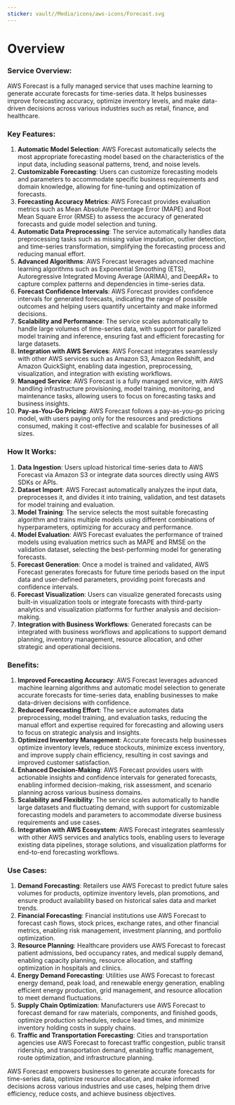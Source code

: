 ```yaml
---
sticker: vault//Media/icons/aws-icons/Forecast.svg
---
```

# Overview

### Service Overview:

AWS Forecast is a fully managed service that uses machine learning to generate accurate forecasts for time-series data. It helps businesses improve forecasting accuracy, optimize inventory levels, and make data-driven decisions across various industries such as retail, finance, and healthcare.

### Key Features:

1. **Automatic Model Selection**: AWS Forecast automatically selects the most appropriate forecasting model based on the characteristics of the input data, including seasonal patterns, trend, and noise levels.
2. **Customizable Forecasting**: Users can customize forecasting models and parameters to accommodate specific business requirements and domain knowledge, allowing for fine-tuning and optimization of forecasts.
3. **Forecasting Accuracy Metrics**: AWS Forecast provides evaluation metrics such as Mean Absolute Percentage Error (MAPE) and Root Mean Square Error (RMSE) to assess the accuracy of generated forecasts and guide model selection and tuning.
4. **Automatic Data Preprocessing**: The service automatically handles data preprocessing tasks such as missing value imputation, outlier detection, and time-series transformation, simplifying the forecasting process and reducing manual effort.
5. **Advanced Algorithms**: AWS Forecast leverages advanced machine learning algorithms such as Exponential Smoothing (ETS), Autoregressive Integrated Moving Average (ARIMA), and DeepAR+ to capture complex patterns and dependencies in time-series data.
6. **Forecast Confidence Intervals**: AWS Forecast provides confidence intervals for generated forecasts, indicating the range of possible outcomes and helping users quantify uncertainty and make informed decisions.
7. **Scalability and Performance**: The service scales automatically to handle large volumes of time-series data, with support for parallelized model training and inference, ensuring fast and efficient forecasting for large datasets.
8. **Integration with AWS Services**: AWS Forecast integrates seamlessly with other AWS services such as Amazon S3, Amazon Redshift, and Amazon QuickSight, enabling data ingestion, preprocessing, visualization, and integration with existing workflows.
9. **Managed Service**: AWS Forecast is a fully managed service, with AWS handling infrastructure provisioning, model training, monitoring, and maintenance tasks, allowing users to focus on forecasting tasks and business insights.
10. **Pay-as-You-Go Pricing**: AWS Forecast follows a pay-as-you-go pricing model, with users paying only for the resources and predictions consumed, making it cost-effective and scalable for businesses of all sizes.

### How It Works:

1. **Data Ingestion**: Users upload historical time-series data to AWS Forecast via Amazon S3 or integrate data sources directly using AWS SDKs or APIs.
2. **Dataset Import**: AWS Forecast automatically analyzes the input data, preprocesses it, and divides it into training, validation, and test datasets for model training and evaluation.
3. **Model Training**: The service selects the most suitable forecasting algorithm and trains multiple models using different combinations of hyperparameters, optimizing for accuracy and performance.
4. **Model Evaluation**: AWS Forecast evaluates the performance of trained models using evaluation metrics such as MAPE and RMSE on the validation dataset, selecting the best-performing model for generating forecasts.
5. **Forecast Generation**: Once a model is trained and validated, AWS Forecast generates forecasts for future time periods based on the input data and user-defined parameters, providing point forecasts and confidence intervals.
6. **Forecast Visualization**: Users can visualize generated forecasts using built-in visualization tools or integrate forecasts with third-party analytics and visualization platforms for further analysis and decision-making.
7. **Integration with Business Workflows**: Generated forecasts can be integrated with business workflows and applications to support demand planning, inventory management, resource allocation, and other strategic and operational decisions.

### Benefits:

1. **Improved Forecasting Accuracy**: AWS Forecast leverages advanced machine learning algorithms and automatic model selection to generate accurate forecasts for time-series data, enabling businesses to make data-driven decisions with confidence.
2. **Reduced Forecasting Effort**: The service automates data preprocessing, model training, and evaluation tasks, reducing the manual effort and expertise required for forecasting and allowing users to focus on strategic analysis and insights.
3. **Optimized Inventory Management**: Accurate forecasts help businesses optimize inventory levels, reduce stockouts, minimize excess inventory, and improve supply chain efficiency, resulting in cost savings and improved customer satisfaction.
4. **Enhanced Decision-Making**: AWS Forecast provides users with actionable insights and confidence intervals for generated forecasts, enabling informed decision-making, risk assessment, and scenario planning across various business domains.
5. **Scalability and Flexibility**: The service scales automatically to handle large datasets and fluctuating demand, with support for customizable forecasting models and parameters to accommodate diverse business requirements and use cases.
6. **Integration with AWS Ecosystem**: AWS Forecast integrates seamlessly with other AWS services and analytics tools, enabling users to leverage existing data pipelines, storage solutions, and visualization platforms for end-to-end forecasting workflows.

### Use Cases:

1. **Demand Forecasting**: Retailers use AWS Forecast to predict future sales volumes for products, optimize inventory levels, plan promotions, and ensure product availability based on historical sales data and market trends.
2. **Financial Forecasting**: Financial institutions use AWS Forecast to forecast cash flows, stock prices, exchange rates, and other financial metrics, enabling risk management, investment planning, and portfolio optimization.
3. **Resource Planning**: Healthcare providers use AWS Forecast to forecast patient admissions, bed occupancy rates, and medical supply demand, enabling capacity planning, resource allocation, and staffing optimization in hospitals and clinics.
4. **Energy Demand Forecasting**: Utilities use AWS Forecast to forecast energy demand, peak load, and renewable energy generation, enabling efficient energy production, grid management, and resource allocation to meet demand fluctuations.
5. **Supply Chain Optimization**: Manufacturers use AWS Forecast to forecast demand for raw materials, components, and finished goods, optimize production schedules, reduce lead times, and minimize inventory holding costs in supply chains.
6. **Traffic and Transportation Forecasting**: Cities and transportation agencies use AWS Forecast to forecast traffic congestion, public transit ridership, and transportation demand, enabling traffic management, route optimization, and infrastructure planning.

AWS Forecast empowers businesses to generate accurate forecasts for time-series data, optimize resource allocation, and make informed decisions across various industries and use cases, helping them drive efficiency, reduce costs, and achieve business objectives.

